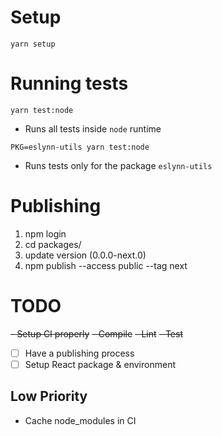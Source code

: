 # Setup

`yarn setup`

# Running tests

`yarn test:node`
 - Runs all tests inside `node` runtime
 
 `PKG=eslynn-utils yarn test:node`
 - Runs tests only for the package `eslynn-utils`

# Publishing

1. npm login
2. cd packages/<package>
3. update version (0.0.0-next.0)
4. npm publish --access public --tag next


# TODO

~~- Setup CI properly~~
  ~~- Compile~~
  ~~- Lint~~
  ~~- Test~~
- [ ] Have a publishing process
- [ ] Setup React package & environment

## Low Priority

- Cache node_modules in CI
